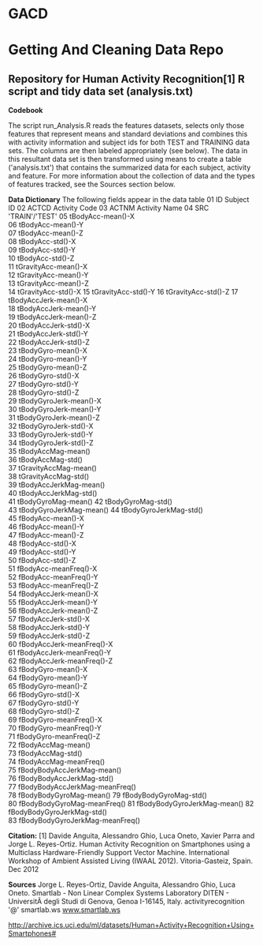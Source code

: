 GACD
====

# Getting And Cleaning Data Repo

## Repository for Human Activity Recognition[1] R script and tidy data set (analysis.txt)

**Codebook**

The script run_Analysis.R reads the features datasets, selects only those features that represent means and standard deviations and combines this with activity information and subject ids for both TEST and TRAINING data sets.  The columns are then labeled appropriately (see below).  The data in this resultant data set is then transformed using means to create a table ('analysis.txt') that contains the summarized data for each subject, activity and feature.  For more information about the collection of data and the types of features tracked, see the Sources section below.

**Data Dictionary**
The following fields appear in the data table
01  ID	                        Subject ID
02	ACTCD	                      Activity Code
03	ACTNM	                      Activity Name
04	SRC	                        'TRAIN'/'TEST'
05	tBodyAcc-mean()-X	
06	tBodyAcc-mean()-Y	
07	tBodyAcc-mean()-Z	
08	tBodyAcc-std()-X	
09	tBodyAcc-std()-Y	
10	tBodyAcc-std()-Z	
11	tGravityAcc-mean()-X	
12	tGravityAcc-mean()-Y	
13	tGravityAcc-mean()-Z	
14	tGravityAcc-std()-X	
15	tGravityAcc-std()-Y	
16	tGravityAcc-std()-Z	
17	tBodyAccJerk-mean()-X	
18	tBodyAccJerk-mean()-Y	
19	tBodyAccJerk-mean()-Z	
20	tBodyAccJerk-std()-X	
21	tBodyAccJerk-std()-Y	
22	tBodyAccJerk-std()-Z	
23	tBodyGyro-mean()-X	
24	tBodyGyro-mean()-Y	
25	tBodyGyro-mean()-Z	
26	tBodyGyro-std()-X	
27	tBodyGyro-std()-Y	
28	tBodyGyro-std()-Z	
29	tBodyGyroJerk-mean()-X	
30	tBodyGyroJerk-mean()-Y	
31	tBodyGyroJerk-mean()-Z	
32	tBodyGyroJerk-std()-X	
33	tBodyGyroJerk-std()-Y	
34	tBodyGyroJerk-std()-Z	
35	tBodyAccMag-mean()	
36	tBodyAccMag-std()	
37	tGravityAccMag-mean()	
38	tGravityAccMag-std()	
39	tBodyAccJerkMag-mean()	
40	tBodyAccJerkMag-std()	
41	tBodyGyroMag-mean()	
42	tBodyGyroMag-std()	
43	tBodyGyroJerkMag-mean()	
44	tBodyGyroJerkMag-std()	
45	fBodyAcc-mean()-X	
46	fBodyAcc-mean()-Y	
47	fBodyAcc-mean()-Z	
48	fBodyAcc-std()-X	
49	fBodyAcc-std()-Y	
50	fBodyAcc-std()-Z	
51	fBodyAcc-meanFreq()-X	
52	fBodyAcc-meanFreq()-Y	
53	fBodyAcc-meanFreq()-Z	
54	fBodyAccJerk-mean()-X	
55	fBodyAccJerk-mean()-Y	
56	fBodyAccJerk-mean()-Z	
57	fBodyAccJerk-std()-X	
58	fBodyAccJerk-std()-Y	
59	fBodyAccJerk-std()-Z	
60	fBodyAccJerk-meanFreq()-X	
61	fBodyAccJerk-meanFreq()-Y	
62	fBodyAccJerk-meanFreq()-Z	
63	fBodyGyro-mean()-X	
64	fBodyGyro-mean()-Y	
65	fBodyGyro-mean()-Z	
66	fBodyGyro-std()-X	
67	fBodyGyro-std()-Y	
68	fBodyGyro-std()-Z	
69	fBodyGyro-meanFreq()-X	
70	fBodyGyro-meanFreq()-Y	
71	fBodyGyro-meanFreq()-Z	
72	fBodyAccMag-mean()	
73	fBodyAccMag-std()	
74	fBodyAccMag-meanFreq()	
75	fBodyBodyAccJerkMag-mean()	
76	fBodyBodyAccJerkMag-std()	
77	fBodyBodyAccJerkMag-meanFreq()	
78	fBodyBodyGyroMag-mean()	
79	fBodyBodyGyroMag-std()	
80	fBodyBodyGyroMag-meanFreq()	
81	fBodyBodyGyroJerkMag-mean()	
82	fBodyBodyGyroJerkMag-std()	
83	fBodyBodyGyroJerkMag-meanFreq()	

**Citation:**
[1] Davide Anguita, Alessandro Ghio, Luca Oneto, Xavier Parra and Jorge L. Reyes-Ortiz. Human Activity Recognition on Smartphones using a Multiclass Hardware-Friendly Support Vector Machine. International Workshop of Ambient Assisted Living (IWAAL 2012). Vitoria-Gasteiz, Spain. Dec 2012

**Sources**
Jorge L. Reyes-Ortiz, Davide Anguita, Alessandro Ghio, Luca Oneto.
Smartlab - Non Linear Complex Systems Laboratory
DITEN - UniversitÃ  degli Studi di Genova, Genoa I-16145, Italy.
activityrecognition '@' smartlab.ws
www.smartlab.ws

http://archive.ics.uci.edu/ml/datasets/Human+Activity+Recognition+Using+Smartphones#
